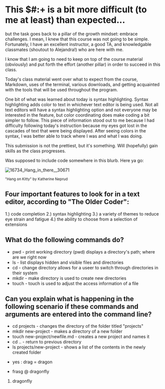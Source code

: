# This $#:+ is a bit more difficult (to me at least) than expected...
but the task goes back to a pillar of the growth mindset: embrace challenges. I mean, I knew that this course was not going to be simple. Fortunately, I have an excellent instructor, a good TA, and knowledgable classmates (shoutout to Alejandra!) who are here with me.

I know that I am going to need to keep on top of the course material (obviously) and put forth the effort (another pillar) in order to succeed in this class. 

Today's class material went over what to expect from the course, Markdown, uses of the terminal, various downloads, and getting acquainted with the tools that will be used throughout the program.

One bit of what was learned about today is syntax highlighting. Syntax highlighting adds color to text in whichever text editor is being used. Not all text editors will have a syntax highlighting option and not everyone may be interested in the feature, but color coordinating does make coding a bit simpler to follow. This piece of information stood out to me because I had difficulty following today's instruction because my eyes got lost in the cascades of text that were being displayed. After seeing colors in the syntax, I was better able to track where I was and what I was doing.

This submission is not the prettiest, but it's something. Will (hopefully) gain skills as the class progresses.

Was supposed to include code somewhere in this blurb. Here ya go:


![16734_Hang_in_there__30671](https://github.com/notbenohene/Reading-Notes/assets/33169836/f476145c-a52f-47c9-816d-5c82b93dae4d)

<sub>"Hang on Kitty" by Katherine Neprud</sub>


## Four important features to look for in a text editor, according to "The Older Coder":
1.) code completion 
2.) syntax highlighting 
3.) a variety of themes to reduce eye strain and fatigue
4.) the ability to choose from a selection of extensions 

## What do the following commands do?
* pwd - print working directory (pwd) displays a directory's path; where are we right now
* ls - list displays hidden and visible files and directories
* cd - change directory allows for a useer to switch through directories in their system 
* mkdir - make directory is used to create new directories
* touch - touch is used to adjust the access information of a file

## Can you explain what is happening in the following scenario if these commands and arguments are entered into the command line?
* cd projects - changes the directory of the folder titled "projects" 
* mkdir new-project - makes a directory of a new folder
* touch new-project/newfile.md - creates a new project and names it
* cd .. - return to previous directory
* ls projects/new-project - shows a list of the contents in the newly created folder

- yes
: drag
= dragon
+ frasg
@ dragonfly
1. dragonfly
